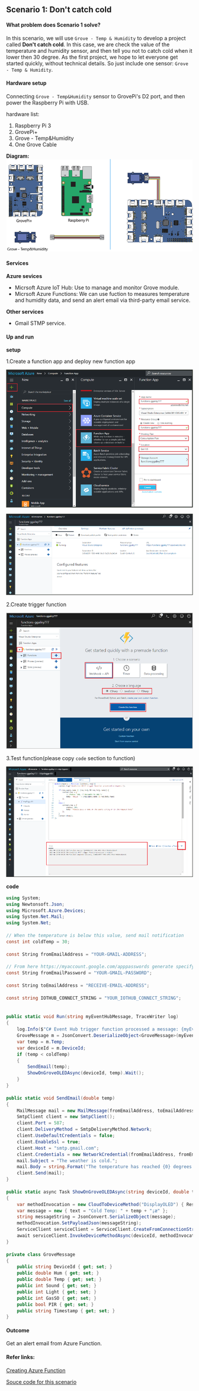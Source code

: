 ## Scenario 1: Don't catch cold

#### What problem does Scenario 1 solve?

In this scenario, we will use `Grove - Temp & Humidity` to develop a project called **Don't catch cold**. In this case, we are check the value of the temperature and humidity sensor, and then tell you not to catch cold when it lower then 30 degree. As the first project, we hope to let everyone get started quickly, without technical details. So just include one sensor: `Grove - Temp & Humidity`.

#### Hardware setup

Connecting `Grove - Temp&Humidity` sensor to GrovePi's D2 port, and then power the Raspberry Pi with USB.

hardware list:

1. Raspberry Pi 3
2. GrovePi+
3. Grove - Temp&Humidity
4. One Grove Cable

**Diagram:**![](/assets/diagram-for-scenario1.png)

#### Services

**Azure sevices**

* Micrsoft Azure IoT Hub: Use to manage and monitor Grove module.
* Micrsoft Azure Functions: We can use fuction to measures temperature and humidity data, and send an alert email via third-party email service.

**Other services**

* Gmail STMP service.

#### Up and run

**setup**

1.Create a function app and deploy new function app

![](/assets/create-temp-humidity-function-app.png)

![](/assets/deploy-temp-humidity-function-app.png)

2.Create trigger function

![](/assets/create-temp-humidity-trigger-function.png)

3.Test function\(please copy `code` section to function\)

![](/assets/test-temp-humidity-function.png)

**code**

```csharp
using System;
using Newtonsoft.Json;
using Microsoft.Azure.Devices;
using System.Net.Mail;
using System.Net;

// When the temperature is below this value, send mail notification
const int coldTemp = 30;

const String fromEmailAddress = "YOUR-GMAIL-ADDRESS";

// From here https://myaccount.google.com/apppasswords generate specify password
const String fromEmailPassword = "YOUR-GMAIL-PASSWORD";

const String toEmailAddress = "RECEIVE-EMAIL-ADDRESS";

const string IOTHUB_CONNECT_STRING = "YOUR_IOTHUB_CONNECT_STRING";


public static void Run(string myEventHubMessage, TraceWriter log)
{
    log.Info($"C# Event Hub trigger function processed a message: {myEventHubMessage}");
    GroveMessage m = JsonConvert.DeserializeObject<GroveMessage>(myEventHubMessage);
    var temp = m.Temp;
    var deviceId = m.DeviceId;
    if (temp < coldTemp)
    {
        SendEmail(temp);
        ShowOnGroveOLEDAsync(deviceId, temp).Wait();
    }
}

public static void SendEmail(double temp)
{
    MailMessage mail = new MailMessage(fromEmailAddress, toEmailAddress);
    SmtpClient client = new SmtpClient();
    client.Port = 587;
    client.DeliveryMethod = SmtpDeliveryMethod.Network;
    client.UseDefaultCredentials = false;
    client.EnableSsl = true;
    client.Host = "smtp.gmail.com";
    client.Credentials = new NetworkCredential(fromEmailAddress, fromEmailPassword);
    mail.Subject = "The weather is cold.";
    mail.Body = string.Format("The temperature has reached {0} degrees Celsius, please add clothes.", temp);
    client.Send(mail);
}

public static async Task ShowOnGroveOLEDAsync(string deviceId, double temp)
{
    var methodInvocation = new CloudToDeviceMethod("DisplayOLED") { ResponseTimeout = TimeSpan.FromSeconds(30) };
    var message = new { text = "Cold Temp: " + temp + "¡æ" };
    string messageString = JsonConvert.SerializeObject(message);
    methodInvocation.SetPayloadJson(messageString);
    ServiceClient serviceClient = ServiceClient.CreateFromConnectionString(IOTHUB_CONNECT_STRING);
    await serviceClient.InvokeDeviceMethodAsync(deviceId, methodInvocation);
}

private class GroveMessage
{
    public string DeviceId { get; set; }
    public double Hum { get; set; }
    public double Temp { get; set; }
    public int Sound { get; set; }
    public int Light { get; set; }
    public int GasSO { get; set; }
    public bool PIR { get; set; }
    public string Timestamp { get; set; }
}
```

#### Outcome

Get an alert email from Azure Function.

#### Refer links:

[Creating Azure Function](https://docs.microsoft.com/en-us/azure/azure-functions/functions-create-first-azure-function)

[Souce code for this scenario](https://github.com/Seeed-Studio/AzureGroveKit/blob/master/Function/Weather/run.csx)

